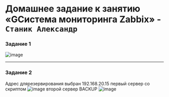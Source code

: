 # Домашнее задание к занятию «GСистема мониторинга Zabbix» - `Станик Александр`


### Задание 1
![image](https://github.com/user-attachments/assets/417f51dd-fcb6-4fed-9eb1-e257f70a3419)



---

### Задание 2 
Адрес длярезервирования выбран 192.168.20.15
первый сервер со скриптом
![image](https://github.com/user-attachments/assets/7e16d625-c6f1-4aac-a310-2dc7dbfba2c4)
второй сервер BACKUP
![image](https://github.com/user-attachments/assets/3a32d05b-9f92-4e4f-b4c3-fc7df009dd30)



